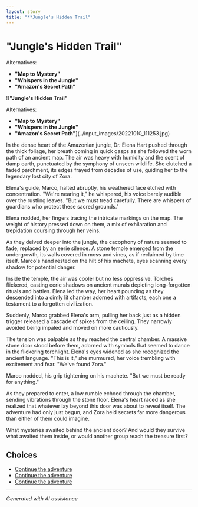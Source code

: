 ```yaml
---
layout: story
title: "**Jungle's Hidden Trail"
---
```


# **"Jungle's Hidden Trail"**

Alternatives:

- **"Map to Mystery"**
- **"Whispers in the Jungle"**
- **"Amazon's Secret Path"**

![**"Jungle's Hidden Trail"**

Alternatives:

- **"Map to Mystery"**
- **"Whispers in the Jungle"**
- **"Amazon's Secret Path"**](../input_images/20221010_111253.jpg)

In the dense heart of the Amazonian jungle, Dr. Elena Hart pushed through the thick foliage, her breath coming in quick gasps as she followed the worn path of an ancient map. The air was heavy with humidity and the scent of damp earth, punctuated by the symphony of unseen wildlife. She clutched a faded parchment, its edges frayed from decades of use, guiding her to the legendary lost city of Zora.

Elena's guide, Marco, halted abruptly, his weathered face etched with concentration. "We're nearing it," he whispered, his voice barely audible over the rustling leaves. "But we must tread carefully. There are whispers of guardians who protect these sacred grounds."

Elena nodded, her fingers tracing the intricate markings on the map. The weight of history pressed down on them, a mix of exhilaration and trepidation coursing through her veins.

As they delved deeper into the jungle, the cacophony of nature seemed to fade, replaced by an eerie silence. A stone temple emerged from the undergrowth, its walls covered in moss and vines, as if reclaimed by time itself. Marco's hand rested on the hilt of his machete, eyes scanning every shadow for potential danger.

Inside the temple, the air was cooler but no less oppressive. Torches flickered, casting eerie shadows on ancient murals depicting long-forgotten rituals and battles. Elena led the way, her heart pounding as they descended into a dimly lit chamber adorned with artifacts, each one a testament to a forgotten civilization.

Suddenly, Marco grabbed Elena's arm, pulling her back just as a hidden trigger released a cascade of spikes from the ceiling. They narrowly avoided being impaled and moved on more cautiously.

The tension was palpable as they reached the central chamber. A massive stone door stood before them, adorned with symbols that seemed to dance in the flickering torchlight. Elena's eyes widened as she recognized the ancient language. "This is it," she murmured, her voice trembling with excitement and fear. "We've found Zora."

Marco nodded, his grip tightening on his machete. "But we must be ready for anything."

As they prepared to enter, a low rumble echoed through the chamber, sending vibrations through the stone floor. Elena's heart raced as she realized that whatever lay beyond this door was about to reveal itself. The adventure had only just begun, and Zora held secrets far more dangerous than either of them could imagine.

What mysteries awaited behind the ancient door? And would they survive what awaited them inside, or would another group reach the treasure first?


## Choices

* [Continue the adventure](./20221113_161556)
* [Continue the adventure](./477493740_596522203209143_8128024935578485345_n)
* [Continue the adventure](./20221011_005157)


---
*Generated with AI assistance*
